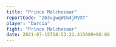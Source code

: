 ```yaml
---
title: "Prince Malchezaar"
reportCode: "263vgwqW1G4jMVXT"
player: "Darcia"
fight: "Prince Malchezaar"
date: 2021-07-15T18:53:21.415000+00:00
---
```

